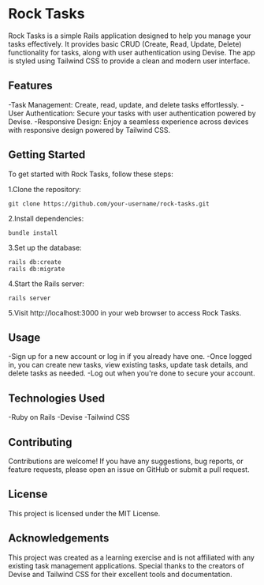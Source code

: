 
# Rock Tasks
Rock Tasks is a simple Rails application designed to help you manage your tasks effectively. It provides basic CRUD (Create, Read, Update, Delete) functionality for tasks, along with user authentication using Devise. The app is styled using Tailwind CSS to provide a clean and modern user interface.

## Features
-Task Management: Create, read, update, and delete tasks effortlessly.
-User Authentication: Secure your tasks with user authentication powered by Devise.
-Responsive Design: Enjoy a seamless experience across devices with responsive design powered by Tailwind CSS.

## Getting Started
To get started with Rock Tasks, follow these steps:

1.Clone the repository:

```
git clone https://github.com/your-username/rock-tasks.git
```

2.Install dependencies:

```
bundle install
```

3.Set up the database:

```
rails db:create
rails db:migrate
```

4.Start the Rails server:

```
rails server
```

5.Visit http://localhost:3000 in your web browser to access Rock Tasks.

## Usage
-Sign up for a new account or log in if you already have one.
-Once logged in, you can create new tasks, view existing tasks, update task details, and delete tasks as needed.
-Log out when you're done to secure your account.

## Technologies Used
-Ruby on Rails
-Devise
-Tailwind CSS

## Contributing
Contributions are welcome! If you have any suggestions, bug reports, or feature requests, please open an issue on GitHub or submit a pull request.

## License
This project is licensed under the MIT License.

## Acknowledgements
This project was created as a learning exercise and is not affiliated with any existing task management applications.
Special thanks to the creators of Devise and Tailwind CSS for their excellent tools and documentation.
